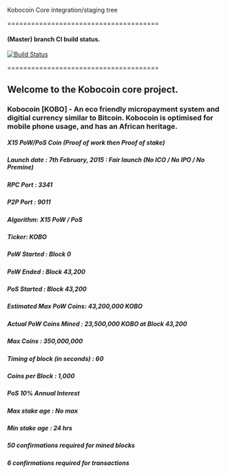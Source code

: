 Kobocoin Core integration/staging tree

======================================


#### (Master) branch CI build status.

[![Build Status](https://travis-ci.com/kobocoin/Kobocoin.svg?branch=master)](https://travis-ci.com/kobocoin/Kobocoin)

======================================

## Welcome to the Kobocoin core project.

### Kobocoin [KOBO] - An eco friendly micropayment system and digitial currency similar to Bitcoin. Kobocoin is optimised for mobile phone usage, and has an African heritage.

##### X15 PoW/PoS Coin (Proof of work then Proof of stake)

##### Launch date : 7th February, 2015 : Fair launch (No ICO / No IPO / No Premine)

##### RPC Port : 3341

##### P2P Port : 9011

##### Algorithm: X15 PoW / PoS

##### Ticker: KOBO

##### PoW Started : Block 0

##### PoW Ended : Block 43,200

##### PoS Started : Block 43,200

##### Estimated Max PoW Coins: 43,200,000 KOBO 

##### Actual PoW Coins Mined : 23,500,000 KOBO at Block 43,200

##### Max Coins : 350,000,000

##### Timing of block (in seconds) : 60

##### Coins per Block : 1,000

##### PoS 10% Annual Interest

##### Max stake age : No max

##### Min stake age : 24 hrs

##### 50 confirmations required for mined blocks

##### 6 confirmations required for transactions
